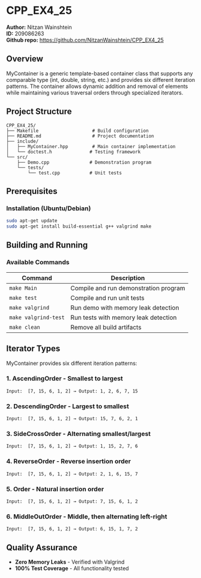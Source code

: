 # CPP_EX4_25

**Author:** Nitzan Wainshtein  
**ID:** 209086263  
**Github repo:** https://github.com/NitzanWainshtein/CPP_EX4_25
 

##  Overview

MyContainer is a generic template-based container class that supports any comparable type (int, double, string, etc.) and provides six different iteration patterns. The container allows dynamic addition and removal of elements while maintaining various traversal orders through specialized iterators.

##  Project Structure

```
CPP_EX4_25/
├── Makefile                    # Build configuration
├── README.md                   # Project documentation
├── include/
│   ├── MyContainer.hpp         # Main container implementation
│   └── doctest.h              # Testing framework
└── src/
    ├── Demo.cpp               # Demonstration program
    └── tests/
        └── test.cpp           # Unit tests
```

##  Prerequisites

### Installation (Ubuntu/Debian)
```bash
sudo apt-get update
sudo apt-get install build-essential g++ valgrind make
```

##  Building and Running

### Available Commands

| Command | Description |
|---------|-------------|
| `make Main` | Compile and run demonstration program |
| `make test` | Compile and run unit tests |
| `make valgrind` | Run demo with memory leak detection |
| `make valgrind-test` | Run tests with memory leak detection |
| `make clean` | Remove all build artifacts |

##  Iterator Types

MyContainer provides six different iteration patterns:

### 1. AscendingOrder - Smallest to largest
```
Input:  [7, 15, 6, 1, 2] → Output: 1, 2, 6, 7, 15
```

### 2. DescendingOrder - Largest to smallest
```
Input:  [7, 15, 6, 1, 2] → Output: 15, 7, 6, 2, 1
```

### 3. SideCrossOrder - Alternating smallest/largest
```
Input:  [7, 15, 6, 1, 2] → Output: 1, 15, 2, 7, 6
```

### 4. ReverseOrder - Reverse insertion order
```
Input:  [7, 15, 6, 1, 2] → Output: 2, 1, 6, 15, 7
```

### 5. Order - Natural insertion order
```
Input:  [7, 15, 6, 1, 2] → Output: 7, 15, 6, 1, 2
```

### 6. MiddleOutOrder - Middle, then alternating left-right
```
Input:  [7, 15, 6, 1, 2] → Output: 6, 15, 1, 7, 2
```

##  Quality Assurance
- **Zero Memory Leaks** - Verified with Valgrind
- **100% Test Coverage** - All functionality tested  
